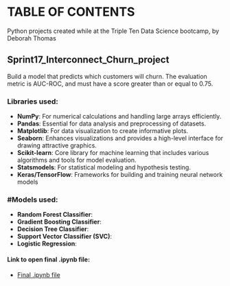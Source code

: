 # TABLE OF CONTENTS
Python projects created while at the Triple Ten Data Science bootcamp, by Deborah Thomas

## Sprint17_Interconnect_Churn_project
Build a model that predicts which customers will churn.  The evaluation metric is AUC-ROC, and must have a score greater than or equal to 0.75.
### Libraries used:
- **NumPy**: For numerical calculations and handling large arrays efficiently.
- **Pandas**: Essential for data analysis and preprocessing of datasets.
- **Matplotlib**: For data visualization to create informative plots.
- **Seaborn**: Enhances visualizations and provides a high-level interface for drawing attractive graphics.
- **Scikit-learn**: Core library for machine learning that includes various algorithms and tools for model evaluation.
- **Statsmodels**: For statistical modeling and hypothesis testing.
- **Keras/TensorFlow**: Frameworks for building and training neural network models

### #Models used:
- **Random Forest Classifier**: 
- **Gradient Boosting Classifier**: 
- **Decision Tree Classifier**: 
- **Support Vector Classifier (SVC)**:
- **Logistic Regression**: 

#### Link to open final .ipynb file:
  - [Final .ipynb file](https://github.com/Script-Whiz/Sprint17_Interconnect_Churn/blob/0f1208183f323112ee2305210d1bb061a3c5d2c9/notebooks/Sprint17_Interconnect_Churn_ver3.ipynb)

